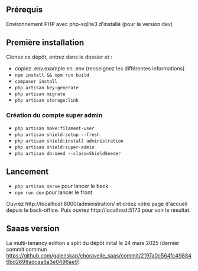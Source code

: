 ## Prérequis

Environnement PHP avec php-sqlite3 d'installé (pour la version dev)

## Première installation

Clonez ce dépôt, entrez dans le dossier et : 
- copiez .env.example en .env (renseignez les différentes informations)
- `npm install && npm run build`
- `composer install`
- `php artisan key:generate`
- `php artisan migrate`
- `php artisan storage:link`

### Création du compte super admin

- `php artisan make:filament-user`
- `php artisan shield:setup --fresh`
- `php artisan shield:install administration`
- `php artisan shield:super-admin`
- `php artisan db:seed --class=ShieldSeeder`

## Lancement
- `php artisan serve` pour lancer le back
- `npm run dev` pour lancer le front

Ouvrez http://localhost:8000/administration/ et créez votre page d'accueil depuis le back-office.
Puis ouvrez http://localhost:5173 pour voir le résultat.


## Saaas version
La multi-tenancy edition a split du dépôt inital le 24 mars 2025 (dernier commit commun https://github.com/galenskap/choravelle_saas/commit/2197a0c564fc498846bd2698adcaa6a3e0496ae9)
